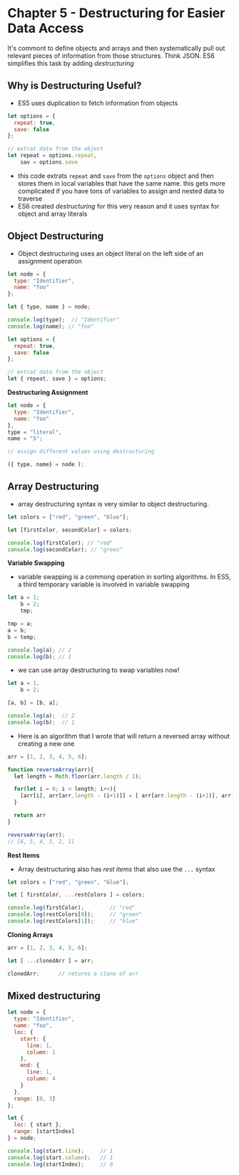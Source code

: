 # Chapter 5 - Destructuring for Easier Data Access

It's commont to define objects and arrays and then systematically pull out relevant pieces of information from those structures. Think JSON. ES6 simplifies this task by adding *destructuring*

## Why is Destructuring Useful?

* ES5 uses duplication to fetch information from objects

```js
let options = {
  repeat: true,
  save: false
};

// extrat data from the object
let repeat = options.repeat,
    sav = options.save
```

* this code extrats `repeat` and `save` from the `options` object and then stores them in local variables that have the same name. this gets more complicated if you have tons of variables to assign and nested data to traverse
* ES6 created *destructuring* for this very reason and it uses syntax for object and array literals

## Object Destructuring

* Object destructuring uses an object literal on the left side of an assignment operation

```js
let node = {
  type: "Identifier",
  name: "foo"
};

let { type, name } = node;

console.log(type);  // "Identifier"
console.log(name); // "foo"

let options = {
  repeat: true,
  save: false
};

// extrat data from the object
let { repeat, save } = options;
```

__Destructuring Assignment__

```js
let node = {
  type: "Identifier",
  name: "foo"
},
type = "literal",
name = "5";

// assign different values using destructuring

({ type, name} = node );
```

## Array Destructuring

* array destructuring syntax is very similar to object destructuring.

```js
let colors = ["red", "green", "blue"];

let [firstColor, secondColor] = colors;

console.log(firstColor); // "red"
console.log(secondColor); // "green"
```

__Variable Swapping__

* variable swapping is a commong operation in sorting algorithms. In ES5, a third temporary variable is involved in variable swapping

```js
let a = 1;
    b = 2;
    tmp;

tmp = a;
a = b;
b = temp;

console.log(a); // 2
console.log(b); // 1
```

* we can use array destructuring to swap variables now!

```js
let a = 1,
    b = 2;

[a, b] = [b, a];

console.log(a);  // 2
console.log(b);  // 1
```

* Here is an algorithm that I wrote that will return a reversed array without creating a new one

```js
arr = [1, 2, 3, 4, 5, 6];

function reverseArray(arr){
  let length = Math.floor(arr.length / 2);

  for(let i = 0; i < length; i++){
    [arr[i], arr[arr.length - (i+1)]] = [ arr[arr.length - (i+1)], arr[i]]
  }

  return arr
}

reverseArray(arr);
// [6, 5, 4, 3, 2, 1]
```


__Rest Items__

* Array destructuring also has _rest items_ that also use the `...` syntax

```js
let colors = ["red", "green", "blue"];

let [ firstColor, ...restColors ] = colors;

console.log(firstColor);        // "red"
console.log(restColors[0]);     // "green"
console.log(restColors[1]);     // "blue"
```

__Cloning Arrays__

```js
arr = [1, 2, 3, 4, 5, 6];

let [ ...clonedArr ] = arr;

clonedArr;      // returns a clone of arr
```

## Mixed destructuring

```js
let node = {
  type: "Identifier",
  name: "foo",
  loc: {
    start: {
      line: 1,
      column: 1
    },
    end: {
      line: 1,
      column: 4
    }
  },
  range: [0, 3]
};

let {
  loc: { start },
  range: [startIndex]
} = node;

console.log(start.line);     // 1
console.log(start.column);   // 1
console.log(startIndex);     // 0
```
